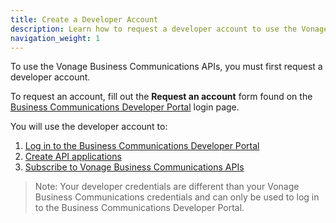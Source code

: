 ```yaml
---
title: Create a Developer Account
description: Learn how to request a developer account to use the Vonage Business Communications APIs
navigation_weight: 1
---
```


To use the Vonage Business Communications APIs, you must first request a developer account. 

To request an account, fill out the **Request an account** form found on the [Business Communications Developer Portal](https://apimanager.uc.vonage.com/) login page.

You will use the developer account to:

1. [Log in to the Business Communications Developer Portal](https://apimanager.uc.vonage.com/)
2. [Create API applications](/getting-started/create-an-application)
3. [Subscribe to Vonage Business Communications APIs](/getting-started/subscribe-to-apis)

> Note: Your developer credentials are different than your Vonage Business Communications credentials and can only be used to log in to the Business Communications Developer Portal.
